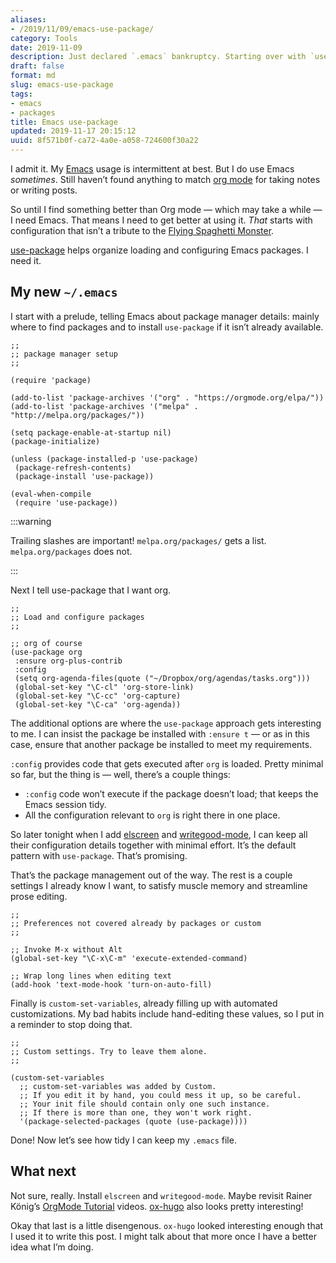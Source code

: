```yaml
---
aliases:
- /2019/11/09/emacs-use-package/
category: Tools
date: 2019-11-09
description: Just declared `.emacs` bankruptcy. Starting over with `use-package`.
draft: false
format: md
slug: emacs-use-package
tags:
- emacs
- packages
title: Emacs use-package
updated: 2019-11-17 20:15:12
uuid: 8f571b0f-ca72-4a0e-a058-724600f30a22
---
```


I admit it. My [Emacs][emacs] usage is intermittent at best. But I do use Emacs
*sometimes*. Still haven’t found anything to match [org mode][org-mode] for
taking notes or writing posts.

So until I find something better than Org mode — which may take a while — I
need Emacs. That means I need to get better at using it. *That* starts with
configuration that isn’t a tribute to the [Flying Spaghetti Monster][fsm].

[use-package][] helps organize loading and configuring Emacs packages. I need it.

## My new `~/.emacs`

I start with a prelude, telling Emacs about package manager details: mainly
where to find packages and to install ``use-package`` if it isn’t already
available.

``` elisp
;;
;; package manager setup
;;

(require 'package)

(add-to-list 'package-archives '("org" . "https://orgmode.org/elpa/"))
(add-to-list 'package-archives '("melpa" . "http://melpa.org/packages/"))

(setq package-enable-at-startup nil)
(package-initialize)

(unless (package-installed-p 'use-package)
 (package-refresh-contents)
 (package-install 'use-package))

(eval-when-compile
 (require 'use-package))
```

:::warning

Trailing slashes are important! `melpa.org/packages/` gets a list.
`melpa.org/packages` does not.

:::

Next I tell use-package that I want org.

``` elisp
;;
;; Load and configure packages
;;

;; org of course
(use-package org
 :ensure org-plus-contrib
 :config
 (setq org-agenda-files(quote ("~/Dropbox/org/agendas/tasks.org")))
 (global-set-key "\C-cl" 'org-store-link)
 (global-set-key "\C-cc" 'org-capture)
 (global-set-key "\C-ca" 'org-agenda))
```

The additional options are where the `use-package` approach gets interesting
to me. I can insist the package be installed with `:ensure t` — or as in this
case, ensure that another package be installed to meet my requirements.

`:config` provides code that gets executed after `org` is loaded. Pretty
minimal so far, but the thing is — well, there’s a couple things:

- `:config` code won’t execute if the package doesn’t load; that keeps the Emacs session tidy.
- All the configuration relevant to `org` is right there in one place.

So later tonight when I add [elscreen][] and [writegood-mode][], I can keep all
their configuration details together with minimal effort. It’s the default
pattern with `use-package`. That’s promising.

That’s the package management out of the way. The rest is a couple settings I
already know I want, to satisfy muscle memory and streamline prose editing.

``` elisp
;;
;; Preferences not covered already by packages or custom
;;

;; Invoke M-x without Alt
(global-set-key "\C-x\C-m" 'execute-extended-command)

;; Wrap long lines when editing text
(add-hook 'text-mode-hook 'turn-on-auto-fill)
```

Finally is `custom-set-variables`, already filling up with automated
customizations. My bad habits include hand-editing these values, so I put in a
reminder to stop doing that.

``` elisp
;;
;; Custom settings. Try to leave them alone.
;;

(custom-set-variables
  ;; custom-set-variables was added by Custom.
  ;; If you edit it by hand, you could mess it up, so be careful.
  ;; Your init file should contain only one such instance.
  ;; If there is more than one, they won't work right.
  '(package-selected-packages (quote (use-package))))
```

Done! Now let’s see how tidy I can keep my `.emacs` file.

## What next

Not sure, really. Install `elscreen` and `writegood-mode`.  Maybe revisit
Rainer König’s [OrgMode Tutorial][orgmode-tutorial] videos.  [ox-hugo][] also
looks pretty interesting!

Okay that last is a little disengenous. `ox-hugo` looked interesting enough
that I used it to write this post. I might talk about that more once I have a
better idea what I’m doing.

[emacs]: /tag/emacs
[org-mode]: /tag/org-mode
[fsm]: http://spaghettimonster.com
[use-package]: https://github.com/jwiegly/use-package
[elscreen]: /post/2017/01/elscreen
[writegood-mode]: /post/2017/08/emacs-writegood-mode/
[orgmode-tutorial]: https://www.youtube.com/playlist?list=PLVtKhBrRV%5FZkPnBtt%5FTD1Cs9PJlU0IIdE
[ox-hugo]: https://ox-hugo.scripter.co/
